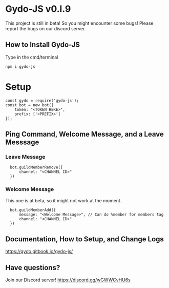 # Gydo-JS v0.l.9

This project is still in beta! So you might encounter some bugs! Please report the bugs on our discord server.

## How to Install Gydo-JS

Type in the cmd/terminal

`
npm i gydo-js
`

# Setup

```
const gydo = require('gydo-js');
const bot = new bot({
    token: "<TOKEN HERE>",
    prefix: ['<PREFIX>']
});
```

## Ping Command, Welcome Message, and a Leave Messsage

### Leave Message

```
  bot.guildMemberRemove({
      channel: "<CHANNEL ID>"
  })
```

### Welcome Message

This one is at beta, so it might not work at the moment.

```
  bot.guildMemberAdd({
      message: "<Welcome Message>", // Can do %member for members tag
      channel: "<CHANNEL ID>"
  })
```

## Documentation, How to Setup, and Change Logs
https://gydo.gitbook.io/gydo-js/



## Have questions?
Join our Discord server!
https://discord.gg/wGWWCvHU6s
